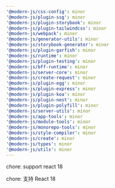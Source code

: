 ```yaml
---
'@modern-js/css-config': minor
'@modern-js/plugin-ssg': minor
'@modern-js/plugin-storybook': minor
'@modern-js/plugin-tailwindcss': minor
'@modern-js/webpack': minor
'@modern-js/generator-utils': minor
'@modern-js/storybook-generator': minor
'@modern-js/plugin-garfish': minor
'@modern-js/runtime': minor
'@modern-js/plugin-testing': minor
'@modern-js/bff-runtime': minor
'@modern-js/server-core': minor
'@modern-js/create-request': minor
'@modern-js/plugin-egg': minor
'@modern-js/plugin-express': minor
'@modern-js/plugin-koa': minor
'@modern-js/plugin-nest': minor
'@modern-js/plugin-polyfill': minor
'@modern-js/server-utils': minor
'@modern-js/app-tools': minor
'@modern-js/module-tools': minor
'@modern-js/monorepo-tools': minor
'@modern-js/style-compiler': minor
'@modern-js/create': minor
'@modern-js/types': minor
'@modern-js/utils': minor
---
```


chore: support react 18

chore: 支持 React 18
